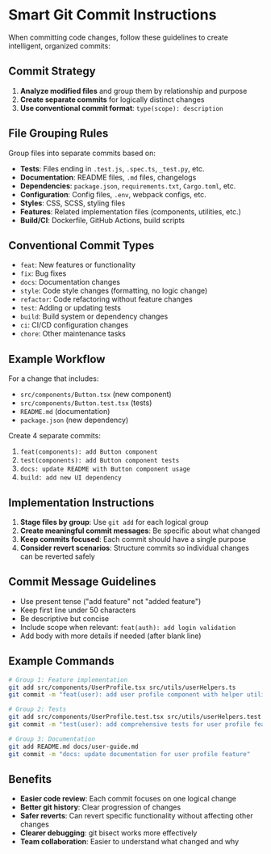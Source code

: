 # Smart Git Commit Instructions

When committing code changes, follow these guidelines to create intelligent, organized commits:

## Commit Strategy

1. **Analyze modified files** and group them by relationship and purpose
2. **Create separate commits** for logically distinct changes
3. **Use conventional commit format**: `type(scope): description`

## File Grouping Rules

Group files into separate commits based on:

- **Tests**: Files ending in `.test.js`, `.spec.ts`, `_test.py`, etc.
- **Documentation**: README files, `.md` files, changelogs
- **Dependencies**: `package.json`, `requirements.txt`, `Cargo.toml`, etc.
- **Configuration**: Config files, `.env`, webpack configs, etc.
- **Styles**: CSS, SCSS, styling files
- **Features**: Related implementation files (components, utilities, etc.)
- **Build/CI**: Dockerfile, GitHub Actions, build scripts

## Conventional Commit Types

- `feat`: New features or functionality
- `fix`: Bug fixes
- `docs`: Documentation changes
- `style`: Code style changes (formatting, no logic change)
- `refactor`: Code refactoring without feature changes
- `test`: Adding or updating tests
- `build`: Build system or dependency changes
- `ci`: CI/CD configuration changes
- `chore`: Other maintenance tasks

## Example Workflow

For a change that includes:
- `src/components/Button.tsx` (new component)
- `src/components/Button.test.tsx` (tests)
- `README.md` (documentation)
- `package.json` (new dependency)

Create 4 separate commits:
1. `feat(components): add Button component`
2. `test(components): add Button component tests`
3. `docs: update README with Button component usage`
4. `build: add new UI dependency`

## Implementation Instructions

1. **Stage files by group**: Use `git add` for each logical group
2. **Create meaningful commit messages**: Be specific about what changed
3. **Keep commits focused**: Each commit should have a single purpose
4. **Consider revert scenarios**: Structure commits so individual changes can be reverted safely

## Commit Message Guidelines

- Use present tense ("add feature" not "added feature")
- Keep first line under 50 characters
- Be descriptive but concise
- Include scope when relevant: `feat(auth): add login validation`
- Add body with more details if needed (after blank line)

## Example Commands

```bash
# Group 1: Feature implementation
git add src/components/UserProfile.tsx src/utils/userHelpers.ts
git commit -m "feat(user): add user profile component with helper utilities"

# Group 2: Tests
git add src/components/UserProfile.test.tsx src/utils/userHelpers.test.ts
git commit -m "test(user): add comprehensive tests for user profile feature"

# Group 3: Documentation
git add README.md docs/user-guide.md
git commit -m "docs: update documentation for user profile feature"
```

## Benefits

- **Easier code review**: Each commit focuses on one logical change
- **Better git history**: Clear progression of changes
- **Safer reverts**: Can revert specific functionality without affecting other changes
- **Clearer debugging**: git bisect works more effectively
- **Team collaboration**: Easier to understand what changed and why
